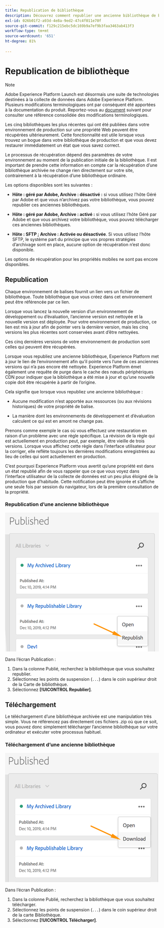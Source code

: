 ```yaml
---
title: Republication de bibliothèque
description: Découvrez comment republier une ancienne bibliothèque de balises dans Adobe Experience Platform.
exl-id: 026b01f2-a93d-4e8a-9ed2-47c4f011e70f
source-git-commit: f129c215ebc5dc169b9a7ef9b3faa3463ab413f3
workflow-type: tm+mt
source-wordcount: '651'
ht-degree: 81%

---
```


# Republication de bibliothèque

>[!NOTE]
>
>Adobe Experience Platform Launch est désormais une suite de technologies destinées à la collecte de données dans Adobe Experience Platform. Plusieurs modifications terminologiques ont par conséquent été apportées à la documentation du produit. Reportez-vous au [document](../../term-updates.md) suivant pour consulter une référence consolidée des modifications terminologiques.

Les cinq bibliothèques les plus récentes qui ont été publiées dans votre environnement de production sur une propriété Web peuvent être récupérées ultérieurement. Cette fonctionnalité est utile lorsque vous trouvez un bogue dans votre bibliothèque de production et que vous devez restaurer immédiatement un état que vous savez correct.

Le processus de récupération dépend des paramètres de votre environnement au moment de la publication initiale de la bibliothèque. Il est important de prendre cette information en compte car la récupération d’une bibliothèque archivée ne change rien directement sur votre site, contrairement à la récupération d’une bibliothèque ordinaire.

Les options disponibles sont les suivantes :

* **Hôte : géré par Adobe, Archive : désactivé :** si vous utilisez lʼhôte Géré par Adobe et que vous nʼarchivez pas votre bibliothèque, vous pouvez republier ces anciennes bibliothèques.

* **Hôte : géré par Adobe, Archive : activé :** si vous utilisez lʼhôte Géré par Adobe et que vous archivez votre bibliothèque, vous pouvez télécharger ces anciennes bibliothèques.

* **Hôte : SFTP ; Archive : Activée ou désactivée**. Si vous utilisez l’hôte SFTP, le système part du principe que vos propres stratégies d’archivage sont en place, aucune option de récupération n’est donc disponible.

Les options de récupération pour les propriétés mobiles ne sont pas encore disponibles.

## Republication

Chaque environnement de balises fournit un lien vers un fichier de bibliothèque. Toute bibliothèque que vous créez dans cet environnement peut être référencée par ce lien.

Lorsque vous lancez la nouvelle version d’un environnement de développement ou d’évaluation, l’ancienne version est nettoyée et la nouvelle version est déployée. Pour votre environnement de production, ce lien est mis à jour afin de pointer vers la dernière version, mais les cinq versions les plus récentes sont conservées avant d’être nettoyées.

Ces cinq dernières versions de votre environnement de production sont celles qui peuvent être récupérées.

Lorsque vous republiez une ancienne bibliothèque, Experience Platform met à jour le lien de l’environnement afin qu’il pointe vers l’une de ces anciennes versions qui n’a pas encore été nettoyée.  Experience Platform émet également une requête de purge dans le cache des nœuds périphériques CDN pour indiquer que la bibliothèque a été mise à jour et qu’une nouvelle copie doit être récupérée à partir de l’origine.

Cela signifie que lorsque vous republiez une ancienne bibliothèque :

* Aucune modification nʼest apportée aux ressources (ou aux révisions historiques) de votre propriété de balise.

* La manière dont les environnements de développement et d’évaluation calculent ce qui est en amont ne change pas.

Prenons comme exemple le cas où vous effectuez une restauration en raison d’un problème avec une règle spécifique. La révision de la règle qui est actuellement en production peut, par exemple, être vieille de trois versions. Lorsque vous affichez cette règle dans l’interface utilisateur pour la corriger, elle reflète toujours les dernières modifications enregistrées au lieu de celles qui sont actuellement en production.

C’est pourquoi Experience Platform vous avertit qu’une propriété est dans un état republié afin de vous rappeler que ce que vous voyez dans l’interface utilisateur de la collecte de données est un peu plus éloigné de la production que d’habitude. Cette notification peut être ignorée et sʼaffiche une seule fois par session du navigateur, lors de la première consultation de la propriété.

### Republication d’une ancienne bibliothèque

![Republication de bibliothèque](images/retrieve_republish.png)

Dans l’écran Publication :

1. Dans la colonne Publié, recherchez la bibliothèque que vous souhaitez republier.
1. Sélectionnez les points de suspension (`...`) dans le coin supérieur droit de la Carte de bibliothèque.
1. Sélectionnez **[!UICONTROL Republier]**.

## Téléchargement

Le téléchargement d’une bibliothèque archivée est une manipulation très simple. Vous ne référencez pas directement ces fichiers .zip où que ce soit, vous pouvez donc simplement télécharger l’ancienne bibliothèque sur votre ordinateur et exécuter votre processus habituel.

### Téléchargement d’une ancienne bibliothèque

![Téléchargement d’une bibliothèque](images/retrieve_download.png)

Dans l’écran Publication :

1. Dans la colonne Publié, recherchez la bibliothèque que vous souhaitez télécharger.
1. Sélectionnez les points de suspension (`...`) dans le coin supérieur droit de la carte Bibliothèque.
1. Sélectionnez **[!UICONTROL Télécharger]**.
